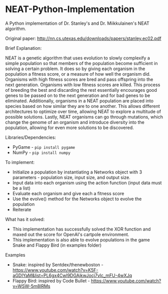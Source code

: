 # NEAT-Python-Implementation
A Python implementation of Dr. Stanley's and Dr. Miikkulainen's NEAT algorithm.

Original paper: http://nn.cs.utexas.edu/downloads/papers/stanley.ec02.pdf

Brief Explanation:

NEAT is a genetic algorithm that uses evolution to slowly complexify a simple population so that members of the population become sufficient in solving a certain problem. It does so by giving each organism in the population a fitness score, or a measure of how well the organism did. Organisms with high fitness scores are bred and pass offspring into the next generation. Organisms with low fitness scores are killed. This process of breeding the best and discarding the rest essentially encourages good genes to be passed on to the next generation and for bad genes to be eliminated. Additionally, organisms in a NEAT population are placed into species based on how similar they are to one another. This allows different architectures to optimize over time, allowing NEAT to explore a multitude of possible solutions. Lastly, NEAT organisms can go through mutations, which change the genome of an organism and introduce diversity into the population, allowing for even more solutions to be discovered.

Libraries/Dependencies:
  - PyGame - `pip install pygame`
  - NumPy - `pip install numpy`

To implement:
  - Initialize a population by instantiating a Networks object with 3 parameters - population size, input size, and output size.
  - Input data into each organism using the action function (input data must be a list)
  - Evaluate each organism and give each a fitness score
  - Use the evolve() method for the Networks object to evolve the population
  - Reiterate

What has it solved:
  - This implementation has successfully solved the XOR function and maxed out the score for OpenAI's cartpole environment.
  - This implementation is also able to evolve populations in the game Snake and Flappy Bird (in examples folder)
  
Examples
  - Snake: inspired by Sentdex/thenewboston - https://www.youtube.com/watch?v=K5F-aGDIYaM&list=PL6gx4Cwl9DGAjkwJocj7vlc_mFU-4wXJq
  - Flappy Bird: inspired by Code Bullet - https://www.youtube.com/watch?v=WSW-5m8lRMs

